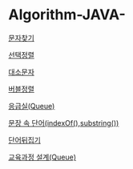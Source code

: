# Algorithm-JAVA-

[문자찾기](https://github.com/ultramancode/Algorithm-JAVA-/blob/main/%EB%AC%B8%EC%9E%90%20%EC%B0%BE%EA%B8%B0.md) 

[선택정렬](https://github.com/ultramancode/Algorithm-JAVA-/blob/main/%EC%84%A0%ED%83%9D%EC%A0%95%EB%A0%AC.md)

[대소문자](https://github.com/ultramancode/Algorithm-JAVA-/blob/main/%EB%8C%80%EC%86%8C%EB%AC%B8%EC%9E%90.md)

[버블정렬](https://github.com/ultramancode/Algorithm-JAVA-/blob/main/%EB%B2%84%EB%B8%94%EC%A0%95%EB%A0%AC.md)

[응급실(Queue)](https://github.com/ultramancode/Algorithm-JAVA-/blob/main/%EC%9D%91%EA%B8%89%EC%8B%A4(Queue).md)

[문장 속 단어(indexOf(),substring())](https://github.com/ultramancode/Algorithm-JAVA-/blob/main/%EB%AC%B8%EC%9E%A5%20%EC%86%8D%20%EB%8B%A8%EC%96%B4(indexOf()%2Csubstring()).md)

[단어뒤집기](https://github.com/ultramancode/Algorithm-JAVA-/blob/main/%EB%8B%A8%EC%96%B4%EB%92%A4%EC%A7%91%EA%B8%B0.md)

[교육과정 설계(Queue)](https://github.com/ultramancode/Algorithm-JAVA-/blob/main/%EA%B5%90%EC%9C%A1%EA%B3%BC%EC%A0%95%20%EC%84%A4%EA%B3%84(Queue).md)
